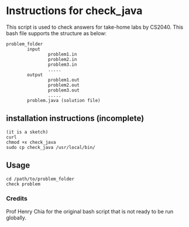 # Instructions for check\_java

This script is used to check answers for take-home labs by CS2040. This bash file supports the structure as below:

```
problem_folder
		input
				problem1.in
				problem2.in
				problem3.in
				.....
		output
				problem1.out
				problem2.out
				problem3.out
				.....
		problem.java (solution file)
```
## installation instructions (incomplete)
```
(it is a sketch)
curl 
chmod +x check_java
sudo cp check_java /usr/local/bin/
```

## Usage
```
cd /path/to/problem_folder
check problem
```

### Credits
Prof Henry Chia for the original bash script that is not ready to be run globally.
